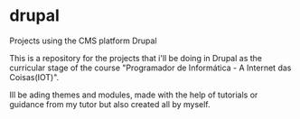 # drupal
Projects using the CMS platform Drupal

This is a repository for the projects that i'll be doing in Drupal as the curricular stage of the course "Programador de Informática - A Internet das Coisas(IOT)".

Ill be ading themes and modules, made with the help of tutorials or guidance from my tutor but also created all by myself.
